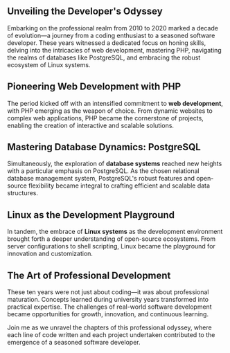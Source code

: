 ## Unveiling the Developer's Odyssey

Embarking on the professional realm from 2010 to 2020 marked a decade of evolution—a journey from a coding enthusiast to a seasoned software developer. These years witnessed a dedicated focus on honing skills, delving into the intricacies of web development, mastering PHP, navigating the realms of databases like PostgreSQL, and embracing the robust ecosystem of Linux systems.

## Pioneering Web Development with PHP

The period kicked off with an intensified commitment to **web development**, with PHP emerging as the weapon of choice. From dynamic websites to complex web applications, PHP became the cornerstone of projects, enabling the creation of interactive and scalable solutions.

## Mastering Database Dynamics: PostgreSQL

Simultaneously, the exploration of **database systems** reached new heights with a particular emphasis on PostgreSQL. As the chosen relational database management system, PostgreSQL's robust features and open-source flexibility became integral to crafting efficient and scalable data structures.

## Linux as the Development Playground

In tandem, the embrace of **Linux systems** as the development environment brought forth a deeper understanding of open-source ecosystems. From server configurations to shell scripting, Linux became the playground for innovation and customization.

## The Art of Professional Development

These ten years were not just about coding—it was about professional maturation. Concepts learned during university years transformed into practical expertise. The challenges of real-world software development became opportunities for growth, innovation, and continuous learning.

Join me as we unravel the chapters of this professional odyssey, where each line of code written and each project undertaken contributed to the emergence of a seasoned software developer.
